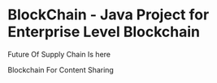 # BlockChain - Java Project for Enterprise Level Blockchain
Future Of Supply Chain Is here

Blockchain For Content Sharing

